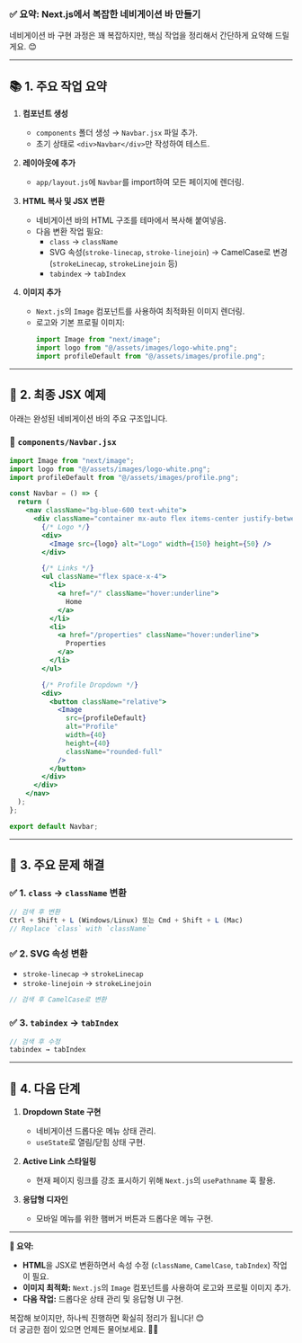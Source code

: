 ### ✅ **요약: Next.js에서 복잡한 네비게이션 바 만들기**

네비게이션 바 구현 과정은 꽤 복잡하지만, 핵심 작업을 정리해서 간단하게 요약해 드릴게요. 😊

---

## 📚 **1. 주요 작업 요약**

1. **컴포넌트 생성**

   - `components` 폴더 생성 → `Navbar.jsx` 파일 추가.
   - 초기 상태로 `<div>Navbar</div>`만 작성하여 테스트.

2. **레이아웃에 추가**

   - `app/layout.js`에 `Navbar`를 import하여 모든 페이지에 렌더링.

3. **HTML 복사 및 JSX 변환**

   - 네비게이션 바의 HTML 구조를 테마에서 복사해 붙여넣음.
   - 다음 변환 작업 필요:
     - `class` → `className`
     - SVG 속성(`stroke-linecap`, `stroke-linejoin`) → CamelCase로 변경 (`strokeLinecap`, `strokeLinejoin` 등)
     - `tabindex` → `tabIndex`

4. **이미지 추가**
   - `Next.js`의 `Image` 컴포넌트를 사용하여 최적화된 이미지 렌더링.
   - 로고와 기본 프로필 이미지:
     ```jsx
     import Image from "next/image";
     import logo from "@/assets/images/logo-white.png";
     import profileDefault from "@/assets/images/profile.png";
     ```

---

## 🚀 **2. 최종 JSX 예제**

아래는 완성된 네비게이션 바의 주요 구조입니다.

### 📂 **`components/Navbar.jsx`**

```jsx
import Image from "next/image";
import logo from "@/assets/images/logo-white.png";
import profileDefault from "@/assets/images/profile.png";

const Navbar = () => {
  return (
    <nav className="bg-blue-600 text-white">
      <div className="container mx-auto flex items-center justify-between px-4 py-3">
        {/* Logo */}
        <div>
          <Image src={logo} alt="Logo" width={150} height={50} />
        </div>

        {/* Links */}
        <ul className="flex space-x-4">
          <li>
            <a href="/" className="hover:underline">
              Home
            </a>
          </li>
          <li>
            <a href="/properties" className="hover:underline">
              Properties
            </a>
          </li>
        </ul>

        {/* Profile Dropdown */}
        <div>
          <button className="relative">
            <Image
              src={profileDefault}
              alt="Profile"
              width={40}
              height={40}
              className="rounded-full"
            />
          </button>
        </div>
      </div>
    </nav>
  );
};

export default Navbar;
```

---

## 🧠 **3. 주요 문제 해결**

### ✅ **1. `class` → `className` 변환**

```js
// 검색 후 변환
Ctrl + Shift + L (Windows/Linux) 또는 Cmd + Shift + L (Mac)
// Replace `class` with `className`
```

### ✅ **2. SVG 속성 변환**

- `stroke-linecap` → `strokeLinecap`
- `stroke-linejoin` → `strokeLinejoin`

```js
// 검색 후 CamelCase로 변환
```

### ✅ **3. `tabindex` → `tabIndex`**

```js
// 검색 후 수정
tabindex → tabIndex
```

---

## 🎯 **4. 다음 단계**

1. **Dropdown State 구현**

   - 네비게이션 드롭다운 메뉴 상태 관리.
   - `useState`로 열림/닫힘 상태 구현.

2. **Active Link 스타일링**

   - 현재 페이지 링크를 강조 표시하기 위해 `Next.js`의 `usePathname` 훅 활용.

3. **응답형 디자인**
   - 모바일 메뉴를 위한 햄버거 버튼과 드롭다운 메뉴 구현.

---

**📝 요약:**

- **HTML**을 JSX로 변환하면서 속성 수정 (`className`, `CamelCase`, `tabIndex`) 작업이 필요.
- **이미지 최적화:** `Next.js`의 `Image` 컴포넌트를 사용하여 로고와 프로필 이미지 추가.
- **다음 작업:** 드롭다운 상태 관리 및 응답형 UI 구현.

복잡해 보이지만, 하나씩 진행하면 확실히 정리가 됩니다! 😊  
더 궁금한 점이 있으면 언제든 물어보세요. 🚀✨
